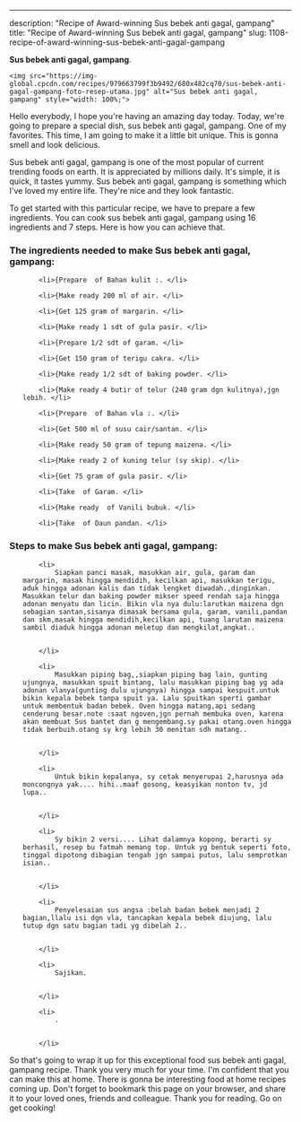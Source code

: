 ---
description: "Recipe of Award-winning Sus bebek anti gagal, gampang"
title: "Recipe of Award-winning Sus bebek anti gagal, gampang"
slug: 1108-recipe-of-award-winning-sus-bebek-anti-gagal-gampang

<p>
	<strong>Sus bebek anti gagal, gampang</strong>. 
	
</p>
<p>
	
	<img src="https://img-global.cpcdn.com/recipes/979663799f3b9492/680x482cq70/sus-bebek-anti-gagal-gampang-foto-resep-utama.jpg" alt="Sus bebek anti gagal, gampang" style="width: 100%;">
	
	
</p>
<p>
	Hello everybody, I hope you're having an amazing day today. Today, we're going to prepare a special dish, sus bebek anti gagal, gampang. One of my favorites. This time, I am going to make it a little bit unique. This is gonna smell and look delicious.
</p>
	
<p>
	
</p>
<p>
	Sus bebek anti gagal, gampang is one of the most popular of current trending foods on earth. It is appreciated by millions daily. It's simple, it is quick, it tastes yummy. Sus bebek anti gagal, gampang is something which I've loved my entire life. They're nice and they look fantastic.
</p>

<p>
To get started with this particular recipe, we have to prepare a few ingredients. You can cook sus bebek anti gagal, gampang using 16 ingredients and 7 steps. Here is how you can achieve that.
</p>

<h3>The ingredients needed to make Sus bebek anti gagal, gampang:</h3>

<ol>
	
		<li>{Prepare  of Bahan kulit :. </li>
	
		<li>{Make ready 200 ml of air. </li>
	
		<li>{Get 125 gram of margarin. </li>
	
		<li>{Make ready 1 sdt of gula pasir. </li>
	
		<li>{Prepare 1/2 sdt of garam. </li>
	
		<li>{Get 150 gram of terigu cakra. </li>
	
		<li>{Make ready 1/2 sdt of baking powder. </li>
	
		<li>{Make ready 4 butir of telur (240 gram dgn kulitnya),jgn lebih. </li>
	
		<li>{Prepare  of Bahan vla :. </li>
	
		<li>{Get 500 ml of susu cair/santan. </li>
	
		<li>{Make ready 50 gram of tepung maizena. </li>
	
		<li>{Make ready 2 of kuning telur (sy skip). </li>
	
		<li>{Get 75 gram of gula pasir. </li>
	
		<li>{Take  of Garam. </li>
	
		<li>{Make ready  of Vanili bubuk. </li>
	
		<li>{Take  of Daun pandan. </li>
	
</ol>
<p>
	
</p>

<h3>Steps to make Sus bebek anti gagal, gampang:</h3>

<ol>
	
		<li>
			Siapkan panci masak, masukkan air, gula, garam dan margarin, masak hingga mendidih, kecilkan api, masukkan terigu, aduk hingga adonan kalis dan tidak lengket diwadah.,dinginkan. Masukkan telur dan baking powder mikser speed rendah saja hingga adonan menyatu dan licin. Bikin vla nya dulu:larutkan maizena dgn sebagian santan,sisanya dimasak bersama gula, garam, vanili,pandan dan skm,masak hingga mendidih,kecilkan api, tuang larutan maizena sambil diaduk hingga adonan meletup dan mengkilat,angkat..
			
			
		</li>
	
		<li>
			Masukkan piping bag,,siapkan piping bag lain, gunting ujungnya, masukkan spuit bintang, lalu masukkan piping bag yg ada adonan vlanya(gunting dulu ujungnya) hingga sampai kespuit.untuk bikin kepala bebek tanpa spuit ya. Lalu spuitkan sperti gambar untuk membentuk badan bebek. Oven hingga matang,api sedang cenderung besar.note :saat ngoven,jgn pernah membuka oven, karena akan membuat Sus bantet dan g mengembang.sy pakai otang.oven hingga tidak berbuih.otang sy krg lebih 30 menitan sdh matang..
			
			
		</li>
	
		<li>
			Untuk bikin kepalanya, sy cetak menyerupai 2,harusnya ada moncongnya yak.... hihi..maaf gosong, keasyikan nonton tv, jd lupa..
			
			
		</li>
	
		<li>
			Sy bikin 2 versi.... Lihat dalamnya kopong, berarti sy berhasil, resep bu fatmah memang top. Untuk yg bentuk seperti foto, tinggal dipotong dibagian tengah jgn sampai putus, lalu semprotkan isian..
			
			
		</li>
	
		<li>
			Penyelesaian sus angsa :belah badan bebek menjadi 2 bagian,llalu isi dgn vla, tancapkan kepala bebek diujung, lalu tutup dgn satu bagian tadi yg dibelah 2..
			
			
		</li>
	
		<li>
			Sajikan.
			
			
		</li>
	
		<li>
			.
			
			
		</li>
	
</ol>

<p>
	
</p>

<p>
	So that's going to wrap it up for this exceptional food sus bebek anti gagal, gampang recipe. Thank you very much for your time. I'm confident that you can make this at home. There is gonna be interesting food at home recipes coming up. Don't forget to bookmark this page on your browser, and share it to your loved ones, friends and colleague. Thank you for reading. Go on get cooking!
</p>
